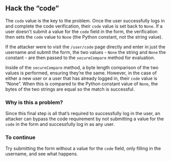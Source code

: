 ## Hack the “code”

The `code` value is the key to the problem. Once the user successfully logs in and complete the code verification, their `code` value is set back to `None`. If a user doesn't submit a value for the `code` field in the form, the verification then sets the `code` value to `None` (the Python constant, not the string value).

If the attacker were to visit the `/user/code` page directly and enter in just the username and submit the form, the two values - `None` the string and `None` the constant - are then passed to the `secureCompare` method for evaluation.

Inside of the `secureCompare` method, a byte length comparison of the two values is performed, ensuring they’re the same. However, in the case of either a new user or a user that has already logged in, their `code` value is “None”. When this is compared to the Python constant value of `None`, the bytes of the two strings are equal so the match is successful. 

### Why is this a problem?

Since this final step is all that’s required to successfully log in the user, an attacker can bypass the code requirement by not submitting a value for the `code` in the form and successfully log in as any user.

### To continue

Try submitting the form without a value for the `code` field, only filling in the username, and see what happens.
